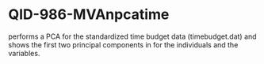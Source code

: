 # QID-986-MVAnpcatime
performs a PCA for the standardized time budget data (timebudget.dat) and shows the first two principal components in for the individuals and the variables.
